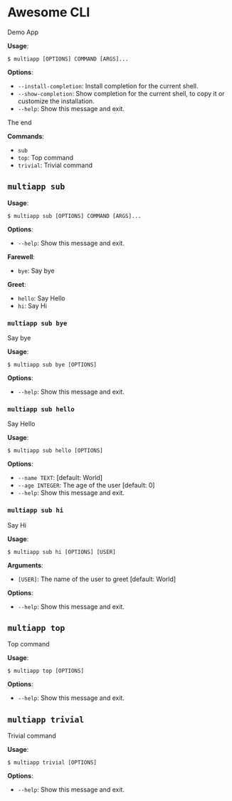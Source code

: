 # Awesome CLI

Demo App

**Usage**:

```console
$ multiapp [OPTIONS] COMMAND [ARGS]...
```

**Options**:

* `--install-completion`: Install completion for the current shell.
* `--show-completion`: Show completion for the current shell, to copy it or customize the installation.
* `--help`: Show this message and exit.

The end

**Commands**:

* `sub`
* `top`: Top command
* `trivial`: Trivial command

## `multiapp sub`

**Usage**:

```console
$ multiapp sub [OPTIONS] COMMAND [ARGS]...
```

**Options**:

* `--help`: Show this message and exit.

**Farewell**:

* `bye`: Say bye

**Greet**:

* `hello`: Say Hello
* `hi`: Say Hi

### `multiapp sub bye`

Say bye

**Usage**:

```console
$ multiapp sub bye [OPTIONS]
```

**Options**:

* `--help`: Show this message and exit.

### `multiapp sub hello`

Say Hello

**Usage**:

```console
$ multiapp sub hello [OPTIONS]
```

**Options**:

* `--name TEXT`: [default: World]
* `--age INTEGER`: The age of the user  [default: 0]
* `--help`: Show this message and exit.

### `multiapp sub hi`

Say Hi

**Usage**:

```console
$ multiapp sub hi [OPTIONS] [USER]
```

**Arguments**:

* `[USER]`: The name of the user to greet  [default: World]

**Options**:

* `--help`: Show this message and exit.

## `multiapp top`

Top command

**Usage**:

```console
$ multiapp top [OPTIONS]
```

**Options**:

* `--help`: Show this message and exit.

## `multiapp trivial`

Trivial command

**Usage**:

```console
$ multiapp trivial [OPTIONS]
```

**Options**:

* `--help`: Show this message and exit.
